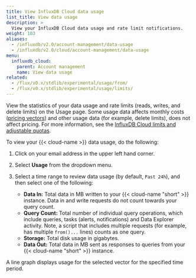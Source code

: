 ```yaml
---
title: View InfluxDB Cloud data usage
list_title: View data usage
description: >
  View your InfluxDB Cloud data usage and rate limit notifications.
weight: 103
aliases:
  - /influxdb/v2.0/account-management/data-usage
  - /influxdb/v2.0/cloud/account-management/data-usage
menu:
  influxdb_cloud:
    parent: Account management
    name: View data usage
related:
  - /flux/v0.x/stdlib/experimental/usage/from/
  - /flux/v0.x/stdlib/experimental/usage/limits/
---
```


View the statistics of your data usage and rate limits (reads, writes, and delete limits) on the Usage page. Some usage data affects monthly costs ([pricing vectors](/influxdb/cloud/account-management/pricing-plans/#pricing-vectors)) and other usage data (for example, delete limits), does not affect pricing. For more information, see the [InfluxDB Cloud limits and adjustable quotas](/influxdb/cloud/account-management/limits/).

To view your {{< cloud-name >}} data usage, do the following:

1. Click on your email address in the upper left hand corner.
2. Select **Usage** from the dropdown menu.
3. Select a time range to review data usage (by default, `Past 24h`), and then select one of the following:

   - **Data In:** Total data in MB written to your {{< cloud-name "short" >}} instance. Data in and write requests do not count towards your query count.
   - **Query Count:** Total number of individual query operations, which include queries, tasks (alerts, notifications) and Data Explorer activity. Note, a script that includes multiple requests (for example, has multiple `from()...` lines) counts as one query.
   - **Storage:** Total disk usage in gigabytes.
   - **Data Out:** Total data in MB sent as responses to queries from your {{< cloud-name "short" >}} instance.

A line graph displays usage for the selected vector for the specified time period.
